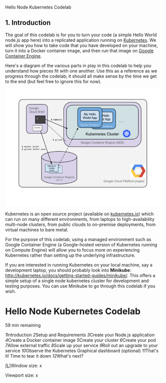 Hello Node Kubernetes Codelab

## 1. Introduction

The goal of this codelab is for you to turn your code (a simple Hello World node.js app here) into a replicated application running on [Kubernetes](http://kubernetes.io/). We will show you how to take code that you have developed on your machine, turn it into a Docker container image, and then run that image on [Google Container Engine](https://cloud.google.com/container-engine/).

Here's a diagram of the various parts in play in this codelab to help you understand how pieces fit with one another. Use this as a reference as we progress through the codelab; it should all make sense by the time we get to the end (but feel free to ignore this for now).

![](../_resources/3dcb3dbec8f8127dd510144eaa689f2c.png)

Kubernetes is an open source project (available on [kubernetes.io](http://kubernetes.io/)) which can run on many different environments, from laptops to high-availability multi-node clusters, from public clouds to on-premise deployments, from virtual machines to bare metal.

For the purpose of this codelab, using a managed environment such as Google Container Engine (a Google-hosted version of Kubernetes running on Compute Engine) will allow you to focus more on experiencing Kubernetes rather than setting up the underlying infrastructure.

If you are interested in running Kubernetes on your local machine, say a development laptop, you should probably look into **Minikube**: http://kubernetes.io/docs/getting-started-guides/minikube/. This offers a simple setup of a single node kubernetes cluster for development and testing purposes. You can use Minikube to go through this codelab if you wish.

# Hello Node Kubernetes Codelab

 59 min remaining

   *1*Introduction    *2*Setup and Requirements    *3*Create your Node.js application    *4*Create a Docker container image    *5*Create your cluster    *6*Create your pod    *7*Allow external traffic    *8*Scale up your service    *9*Roll out an upgrade to your service    *10*Observe the Kubernetes Graphical dashboard (optional)    *11*That's it! Time to tear it down    *12*What's next?

[(L)](https://codelabs.developers.google.com/codelabs/cloud-hello-kubernetes/index.html?index=#)Window size:  x

Viewport size:  x